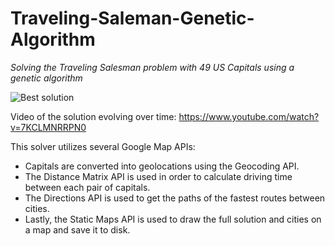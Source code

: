 # Traveling-Saleman-Genetic-Algorithm
*Solving the Traveling Salesman problem with 49 US Capitals using a genetic algorithm*

![Best solution](http://i.imgur.com/NOefVF7.png)

Video of the solution evolving over time: https://www.youtube.com/watch?v=7KCLMNRRPN0

This solver utilizes several Google Map APIs: 
* Capitals are converted into geolocations using the Geocoding API.
* The Distance Matrix API is used in order to calculate driving time between each pair of capitals. 
* The Directions API is used to get the paths of the fastest routes between cities.
* Lastly, the Static Maps API is used to draw the full solution and cities on a map and save it to disk.
